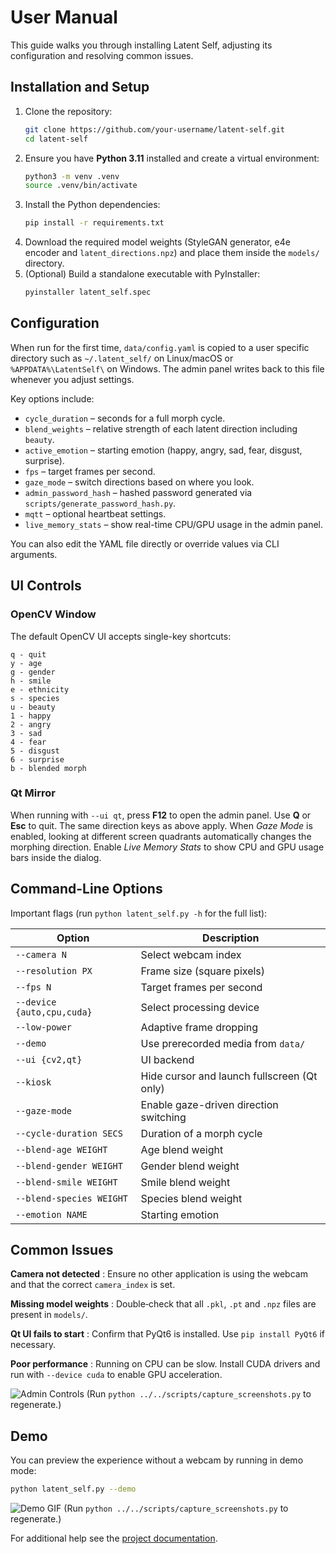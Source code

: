 # User Manual

This guide walks you through installing Latent Self, adjusting its configuration and resolving common issues.

## Installation and Setup

1. Clone the repository:
   ```bash
   git clone https://github.com/your-username/latent-self.git
   cd latent-self
   ```
2. Ensure you have **Python 3.11** installed and create a virtual environment:
   ```bash
   python3 -m venv .venv
   source .venv/bin/activate
   ```
3. Install the Python dependencies:
   ```bash
   pip install -r requirements.txt
   ```
4. Download the required model weights (StyleGAN generator, e4e encoder and `latent_directions.npz`) and place them inside the `models/` directory.
5. (Optional) Build a standalone executable with PyInstaller:
   ```bash
   pyinstaller latent_self.spec
   ```

## Configuration

When run for the first time, `data/config.yaml` is copied to a user specific directory such as `~/.latent_self/` on Linux/macOS or `%APPDATA%\LatentSelf\` on Windows. The admin panel writes back to this file whenever you adjust settings.

Key options include:

- `cycle_duration` – seconds for a full morph cycle.
- `blend_weights` – relative strength of each latent direction including `beauty`.
- `active_emotion` – starting emotion (happy, angry, sad, fear, disgust, surprise).
- `fps` – target frames per second.
- `gaze_mode` – switch directions based on where you look.
- `admin_password_hash` – hashed password generated via `scripts/generate_password_hash.py`.
- `mqtt` – optional heartbeat settings.
- `live_memory_stats` – show real-time CPU/GPU usage in the admin panel.

You can also edit the YAML file directly or override values via CLI arguments.

## UI Controls

### OpenCV Window

The default OpenCV UI accepts single-key shortcuts:

```
q - quit
y - age
g - gender
h - smile
e - ethnicity
s - species
u - beauty
1 - happy
2 - angry
3 - sad
4 - fear
5 - disgust
6 - surprise
b - blended morph
```

### Qt Mirror

When running with `--ui qt`, press **F12** to open the admin panel. Use **Q** or
**Esc** to quit. The same direction keys as above apply. When *Gaze Mode* is enabled,
looking at different screen quadrants automatically changes the morphing direction.
Enable *Live Memory Stats* to show CPU and GPU usage bars inside the dialog.

## Command-Line Options

Important flags (run `python latent_self.py -h` for the full list):

| Option | Description |
|--------|-------------|
| `--camera N` | Select webcam index |
| `--resolution PX` | Frame size (square pixels) |
| `--fps N` | Target frames per second |
| `--device {auto,cpu,cuda}` | Select processing device |
| `--low-power` | Adaptive frame dropping |
| `--demo` | Use prerecorded media from `data/` |
| `--ui {cv2,qt}` | UI backend |
| `--kiosk` | Hide cursor and launch fullscreen (Qt only) |
| `--gaze-mode` | Enable gaze-driven direction switching |
| `--cycle-duration SECS` | Duration of a morph cycle |
| `--blend-age WEIGHT` | Age blend weight |
| `--blend-gender WEIGHT` | Gender blend weight |
| `--blend-smile WEIGHT` | Smile blend weight |
| `--blend-species WEIGHT` | Species blend weight |
| `--emotion NAME` | Starting emotion |

## Common Issues

**Camera not detected**
: Ensure no other application is using the webcam and that the correct `camera_index` is set.

**Missing model weights**
: Double‑check that all `.pkl`, `.pt` and `.npz` files are present in `models/`.

**Qt UI fails to start**
: Confirm that PyQt6 is installed. Use `pip install PyQt6` if necessary.

**Poor performance**
: Running on CPU can be slow. Install CUDA drivers and run with `--device cuda` to enable GPU acceleration.

![Admin Controls](images/admin_controls.png)
(Run `python ../../scripts/capture_screenshots.py` to regenerate.)

## Demo

You can preview the experience without a webcam by running in demo mode:

```bash
python latent_self.py --demo
```

![Demo GIF](images/demo.gif)
(Run `python ../../scripts/capture_screenshots.py` to regenerate.)

For additional help see the [project documentation](DOCS.md).
